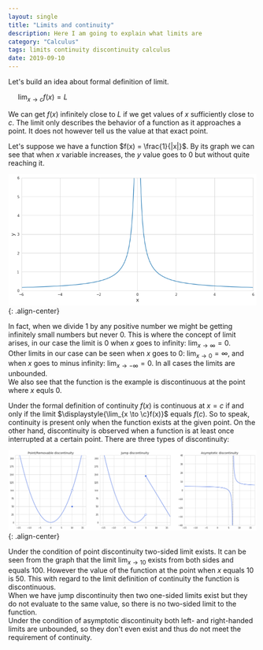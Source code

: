 ```yaml
---
layout: single
title: "Limits and continuity"
description: Here I am going to explain what limits are 
category: "Calculus"
tags: limits continuity discontinuity calculus 
date: 2019-09-10
---
```


Let's build an idea about formal definition of limit.

&nbsp;&nbsp;&nbsp;&nbsp;
$\displaystyle{\lim_{x \to c}f(x)}= L$

We can get $f(x)$ infinitely close to $L$ if we get values of $x$ sufficiently close to $c$. The limit only describes the behavior of a function as it approaches a point. It does not however tell us the value at that exact point.

Let's suppose we have a function $f(x) = \frac{1}{|x|}$. By its graph we can see that when $x$ variable increases, the $y$ value goes to 0 but without quite reaching it. 

![](/assets/images/calculus/plot_1_div_x.png){: .align-center}

In fact, when we divide 1 by any positive number we might be getting infinitely small numbers but never 0. This is where the concept of limit arises, in our case the limit is 0 when $x$ goes to infinity: $\displaystyle{\lim_{x \to \infty}}=0$.<br>
Other limits in our case can be seen when $x$ goes to 0: $\displaystyle{\lim_{x \to 0}}=\infty$, and when $x$ goes to minus infinity: $\displaystyle{\lim_{x \to -\infty}}=0$. In all cases the limits are unbounded.<br>
We also see that the function is the example is discontinuous at the point where $x$ equls 0.

Under the formal definition of continuity $f(x)$ is continuous at $x=c$ if and only if the limit $\displaystyle{\lim_{x \to \c}f(x)}$ equals $f(c)$. So to speak, continuity is present only when the function exists at the given point. On the other hand, discontinuity is observed when a function is at least once interrupted at a certain point. There are three types of discontinuity:

![](/assets/images/calculus/plot_discontinuity_types.png){: .align-center}

Under the condition of point discontinuity two-sided limit exists. It can be seen from the graph that the limit $\displaystyle{\lim_{x \to 10}}$ exists from both sides and equals 100. However the value of the function at the point when $x$ equals 10 is 50. This with regard to the limit definition of continuity the function is discontinuous.<br> 
When we have jump discontinuity then two one-sided limits exist but they do not evaluate to the same value, so there is no two-sided limit to the function.<br>
Under the condition of asymptotic discontinuity both left- and right-handed limits are unbounded, so they don't even exist and thus do not meet the requirement of continuity.







